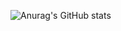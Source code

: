 ![Anurag's GitHub stats](https://github-readme-stats.vercel.app/api?username=PersifoX&theme=tokyonight&show_icons=true)
<br>
<br>
<br>
<!--[![Readme Card](https://github-readme-stats.vercel.app/api/pin/?username=PersifoX&repo=lidar&theme=tokyonight)](https://github.com/PersifoX/lidar)-->
<!--
**PersifoX/PersifoX** is a ✨ _special_ ✨ repository because its `README.md` (this file) appears on your GitHub profile.

Here are some ideas to get you started:

- 🔭 I’m currently working on ...
- 🌱 I’m currently learning ...
- 👯 I’m looking to collaborate on ...
- 🤔 I’m looking for help with ...
- 💬 Ask me about ...
- 📫 How to reach me: ...
- 😄 Pronouns: ...
- ⚡ Fun fact: ...
-->
